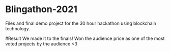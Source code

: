 # Blingathon-2021
Files and final demo project for the 30 hour hackathon using blockchain technology.

#Result
We made it to the finals!
Won the audience price as one of the most voted projects by the audience <3
